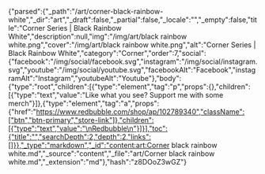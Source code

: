 {"parsed":{"_path":"/art/corner-black-rainbow-white","_dir":"art","_draft":false,"_partial":false,"_locale":"","_empty":false,"title":"Corner Series | Black Rainbow White","description":null,"img":"/img/art/black rainbow white.png","cover":"/img/art/black rainbow white.png","alt":"Corner Series | Black Rainbow White","category":"Corner","order":7,"social":{"facebook":"/img/social/facebook.svg","instagram":"/img/social/instagram.svg","youtube":"/img/social/youtube.svg","facebookAlt":"Facebook","instagramAlt":"Instagram","youtubeAlt":"Youtube"},"body":{"type":"root","children":[{"type":"element","tag":"p","props":{},"children":[{"type":"text","value":"Like what you see? Support me with some merch"}]},{"type":"element","tag":"a","props":{"href":"https://www.redbubble.com/shop/ap/102789340","className":["btn","btn-primary","store-link"]},"children":[{"type":"text","value":"\nRedbubble\n"}]}],"toc":{"title":"","searchDepth":2,"depth":2,"links":[]}},"_type":"markdown","_id":"content:art:Corner black rainbow white.md","_source":"content","_file":"art/Corner black rainbow white.md","_extension":"md"},"hash":"z8DOoZ3wGZ"}